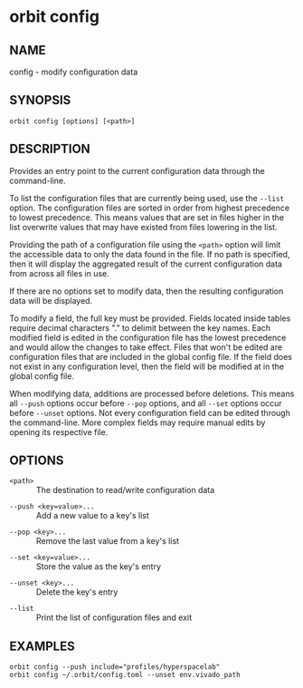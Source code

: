 # __orbit config__

## __NAME__

config - modify configuration data

## __SYNOPSIS__

```
orbit config [options] [<path>]
```

## __DESCRIPTION__

Provides an entry point to the current configuration data through the
command-line.

To list the configuration files that are currently being used, use the
`--list` option. The configuration files are sorted in order from highest
precedence to lowest precedence. This means values that are set in files
higher in the list overwrite values that may have existed from files lowering
in the list.

Providing the path of a configuration file using the `<path>` option will
limit the accessible data to only the data found in the file. If no path is 
specified, then it will display the aggregated result of the current
configuration data from across all files in use.

If there are no options set to modify data, then the resulting configuration
data will be displayed.

To modify a field, the full key must be provided. Fields located inside
tables require decimal characters "." to delimit between the key names. Each 
modified field is edited in the configuration file has the lowest precedence
and would allow the changes to take effect. Files that won't be edited are
configuration files that are included in the global config file. If the
field does not exist in any configuration level, then the field will be
modified at in the global config file.

When modifying data, additions are processed before deletions. This means all
`--push` options occur before `--pop` options, and all `--set` options occur 
before `--unset` options. Not every configuration field can be edited through 
the command-line. More complex fields may require manual edits by opening its
respective file.

## __OPTIONS__

`<path>`  
&nbsp; &nbsp; &nbsp; &nbsp; &nbsp; &nbsp; The destination to read/write configuration data

`--push <key=value>...`  
&nbsp; &nbsp; &nbsp; &nbsp; &nbsp; &nbsp; Add a new value to a key's list

`--pop <key>...`  
&nbsp; &nbsp; &nbsp; &nbsp; &nbsp; &nbsp; Remove the last value from a key's list

`--set <key=value>...`  
&nbsp; &nbsp; &nbsp; &nbsp; &nbsp; &nbsp; Store the value as the key's entry

`--unset <key>...`  
&nbsp; &nbsp; &nbsp; &nbsp; &nbsp; &nbsp; Delete the key's entry

`--list`  
&nbsp; &nbsp; &nbsp; &nbsp; &nbsp; &nbsp; Print the list of configuration files and exit

## __EXAMPLES__

```
orbit config --push include="profiles/hyperspacelab"
orbit config ~/.orbit/config.toml --unset env.vivado_path
```

